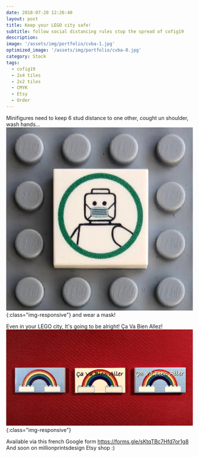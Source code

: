 ```yaml
---
date: 2018-07-20 12:26:40
layout: post
title: Keep your LEGO city safe!
subtitle: follow social distancing rules stop the spread of cofig19
description: 
image: '/assets/img/portfolio/cvba-1.jpg'
optimized_image: '/assets/img/portfolio/cvba-0.jpg'
category: Stock
tags:
  - cofig19
  - 2x4 tiles
  - 2x2 tiles
  - CMYK
  - Etsy
  - Order
---
```


Minifigures need to keep 6 stud distance to one other, cought un shoulder, wash hands...
![more view](/assets/img/portfolio/cvba-3.jpg){:class="img-responsive"}
and wear a mask!

Even in your LEGO city, It's going to be alright!  Ça Va Bien Allez!
![more view](/assets/img/portfolio/cvba-2.jpg){:class="img-responsive"}

Available via this french Google form https://forms.gle/sKtqTBc7Hfd7or1g8
And soon on millionprintsdesign Etsy shop :)


  






